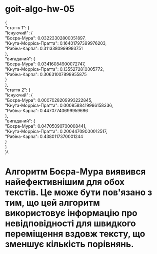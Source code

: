# goit-algo-hw-05

{\
  "стаття 1": {\
    "існуючий": {\
      "Боєра-Мура": 0.03223302800051897,\
      "Кнута-Морріса-Пратта": 0.16401797399976203,\
      "Рабіна-Карпа": 0.3113380999993751\
    },\
    "вигаданий": {\
      "Боєра-Мура": 0.03416084900072747,\
      "Кнута-Морріса-Пратта": 0.1355272810005772,\
      "Рабіна-Карпа": 0.30631007899955875\
    }\
  },\
  "стаття 2": {\
    "існуючий": {\
      "Боєра-Мура": 0.0007028209993222845,\
      "Кнута-Морріса-Пратта": 0.0008588419996158336,\
      "Рабіна-Карпа": 0.44707740699959686\
    },\
    "вигаданий": {\
      "Боєра-Мура": 0.04705090700008441,\
      "Кнута-Морріса-Пратта": 0.20044709000012517,\
      "Рабіна-Карпа": 0.4380117370001244\
    }\
  }\
}\

# Алгоритм Боєра-Мура виявився найефективнішим для обох текстів. Це може бути пов'язано з тим, що цей алгоритм використовує інформацію про невідповідності для швидкого переміщення вздовж тексту, що зменшує кількість порівнянь.

